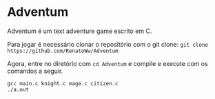# Adventum

Adventum é um text adventure game escrito em C.

Para jogar é necessário clonar o repositório com o git clone:
`git clone https://github.com/RenatoWw/Adventum`

Agora, entre no diretório com `cd Adventum` e compile e execute com os comandos a seguir.
```
gcc main.c knight.c mage.c citizen.c
./a.out
```
